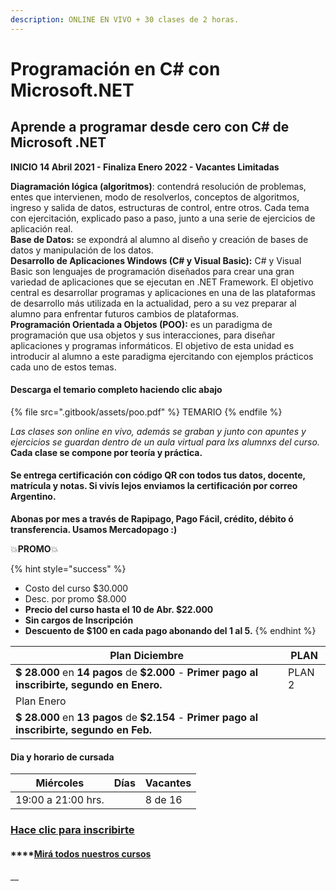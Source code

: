```yaml
---
description: ONLINE EN VIVO + 30 clases de 2 horas.
---
```


# Programación en C# con Microsoft.NET

## Aprende a programar desde cero con C# de Microsoft .NET

**INICIO 14 Abril 2021 - Finaliza Enero 2022 - Vacantes Limitadas**

**Diagramación lógica (algoritmos)**: contendrá resolución de problemas, entes que intervienen, modo de resolverlos, conceptos de algoritmos, ingreso y salida de datos, estructuras de control, entre otros. Cada tema con ejercitación, explicado paso a paso, junto a una serie de ejercicios de aplicación real.\
**Base de Datos:** se expondrá al alumno al diseño y creación de bases de datos y manipulación de los datos.\
**Desarrollo de Aplicaciones Windows (**C# y Visual Basic**):** C# y Visual Basic son lenguajes de programación diseñados para crear una gran variedad de aplicaciones que se ejecutan en .NET Framework. El objetivo central es desarrollar programas y aplicaciones en una de las plataformas de desarrollo más utilizada en la actualidad, pero a su vez preparar al alumno para enfrentar futuros cambios de plataformas.\
**Programación Orientada a Objetos (POO):** es un paradigma de programación que usa objetos y sus interacciones, para diseñar aplicaciones y programas informáticos. El objetivo de esta unidad es introducir al alumno a este paradigma ejercitando con ejemplos prácticos cada uno de estos temas.

#### Descarga el temario completo haciendo clic abajo

{% file src=".gitbook/assets/poo.pdf" %}
TEMARIO
{% endfile %}

_Las clases son online en vivo, además se graban y  junto con apuntes y ejercicios se guardan dentro de un aula virtual para lxs alumnxs del curso._ **Cada clase se compone por teoría y práctica.**&#x20;

#### **Se entrega certificación con código QR con todos tus datos, docente, matrícula y notas. Si vivís lejos enviamos la certificación por correo Argentino.**&#x20;

**Abonas por mes a través de Rapipago, Pago Fácil, crédito, débito ó transferencia. Usamos Mercadopago :)**&#x20;

💥**PROMO**💥&#x20;

{% hint style="success" %}
* Costo del curso $30.000
* Desc. por promo $8.000
* **Precio del curso hasta el 10 de Abr. $22.000**
* **Sin cargos de Inscripción**
* **Descuento de $100 en cada pago abonando del 1 al 5.**&#x20;
{% endhint %}

| **Plan Diciembre**                                                                             | PLAN   |
| ---------------------------------------------------------------------------------------------- | ------ |
| **$ 28.000** en **14 pagos** de **$2.000** - **Primer pago al inscribirte, segundo en Enero.** | PLAN 2 |
| Plan Enero                                                                                     |        |
| **$ 28.000** en **13 pagos** de **$2.154** - **Primer pago al inscribirte, segundo en Feb.**   |        |

#### Dia y horario de cursada

| **Miércoles**      | Días | Vacantes |
| ------------------ | ---- | -------- |
| 19:00 a 21:00 hrs. |      | 8 de 16  |

### [Hace clic para inscribirte](http://wa.me/5491164622877?text=Me%20interesa%20el%20curso%20de%20Prog.%20Objetos)

#### ****[Mirá todos nuestros cursos](./)

####

__

